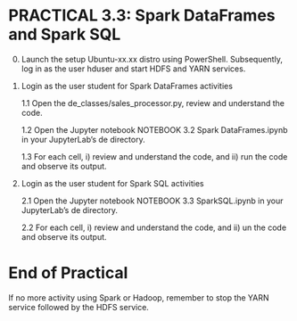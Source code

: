 # PRACTICAL 3.3: Spark DataFrames and Spark SQL

0. Launch the setup Ubuntu-xx.xx distro using PowerShell. Subsequently, log in as the user hduser and start HDFS and YARN services. 

1. Login as the user student for Spark DataFrames activities

   1.1 Open the de_classes/sales_processor.py, review and understand the code.

   1.2 Open the Jupyter notebook NOTEBOOK 3.2 Spark DataFrames.ipynb in your JupyterLab’s de directory.

   1.3 For each cell, i) review and understand the code, and ii) run the code and observe its output.



2. Login as the user student for Spark SQL activities
   
   2.1 Open the Jupyter notebook NOTEBOOK 3.3 SparkSQL.ipynb in your JupyterLab’s de directory.

   2.2 For each cell, i) review and understand the code, and ii) un the code and observe its output.


# End of Practical

If no more activity using Spark or Hadoop, remember to stop the YARN service followed by the HDFS service.


